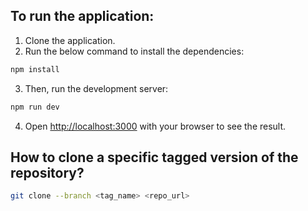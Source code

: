## To run the application:

1. Clone the application.
2. Run the below command to install the dependencies:

```bash
npm install
```
3. Then, run the development server:

```bash
npm run dev
```
4. Open [http://localhost:3000](http://localhost:3000) with your browser to see the result.

## How to clone a specific tagged version of the repository?

```bash
git clone --branch <tag_name> <repo_url>
```
